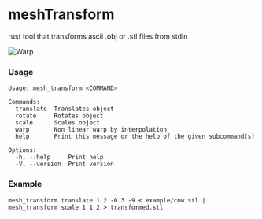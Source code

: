 # meshTransform
rust tool that transforms ascii .obj or .stl files from stdin

![Warp](https://Cabbache.github.io/cow.gif)

### Usage

```console
Usage: mesh_transform <COMMAND>

Commands:
  translate  Translates object
  rotate     Rotates object
  scale      Scales object
  warp       Non linear warp by interpolation
  help       Print this message or the help of the given subcommand(s)

Options:
  -h, --help     Print help
  -V, --version  Print version
```

### Example
`mesh_transform translate 1.2 -0.3 -9 < example/cow.stl | mesh_transform scale 1 1 2 > transformed.stl`
